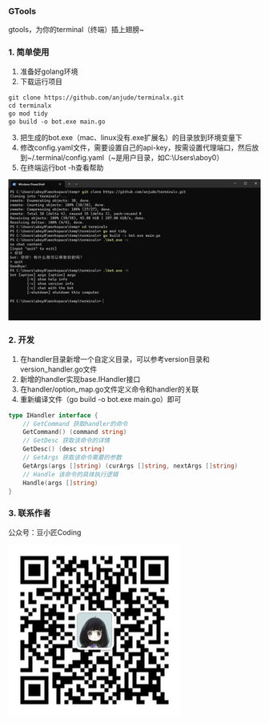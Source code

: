 ### GTools
gtools，为你的terminal（终端）插上翅膀~

### 1. 简单使用
1. 准备好golang环境
2. 下载运行项目
```shell
git clone https://github.com/anjude/terminalx.git
cd terminalx
go mod tidy
go build -o bot.exe main.go
```
3. 把生成的bot.exe（mac、linux没有.exe扩展名）的目录放到环境变量下
4. 修改config.yaml文件，需要设置自己的api-key，按需设置代理端口，然后放到~/.terminal/config.yaml（~是用户目录，如C:\Users\aboy0）
5. 在终端运行bot -h查看帮助

![img.png](doc/img.png)

### 2. 开发
1. 在handler目录新增一个自定义目录，可以参考version目录和version_handler.go文件
2. 新增的handler实现base.IHandler接口
3. 在handler/option_map.go文件定义命令和handler的关联
4. 重新编译文件（go build -o bot.exe main.go）即可
```go
type IHandler interface {
	// GetCommand 获取handler的命令
	GetCommand() (command string)
	// GetDesc 获取该命令的详情
	GetDesc() (desc string)
	// GetArgs 获取该命令需要的参数
	GetArgs(args []string) (curArgs []string, nextArgs []string)
	// Handle 该命令的具体执行逻辑
	Handle(args []string)
}
```
### 3. 联系作者
公众号：豆小匠Coding

![](doc/qrcode_for_coder_bean.jpg)